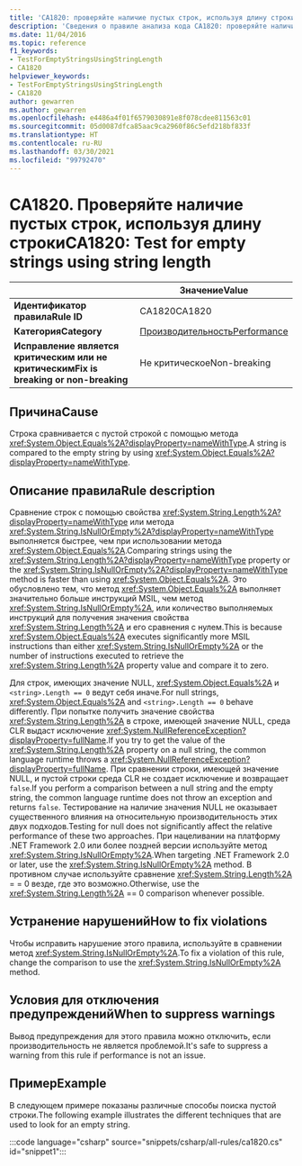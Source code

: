 ```yaml
---
title: 'CA1820: проверяйте наличие пустых строк, используя длину строки (анализ кода)'
description: 'Сведения о правиле анализа кода CA1820: проверяйте наличие пустых строк, используя длину строки'
ms.date: 11/04/2016
ms.topic: reference
f1_keywords:
- TestForEmptyStringsUsingStringLength
- CA1820
helpviewer_keywords:
- TestForEmptyStringsUsingStringLength
- CA1820
author: gewarren
ms.author: gewarren
ms.openlocfilehash: e4486a4f01f6579030891e8f078cdee811563c01
ms.sourcegitcommit: 05d0087dfca85aac9ca2960f86c5efd218bf833f
ms.translationtype: HT
ms.contentlocale: ru-RU
ms.lasthandoff: 03/30/2021
ms.locfileid: "99792470"
---
```

# <a name="ca1820-test-for-empty-strings-using-string-length"></a><span data-ttu-id="917da-103">CA1820. Проверяйте наличие пустых строк, используя длину строки</span><span class="sxs-lookup"><span data-stu-id="917da-103">CA1820: Test for empty strings using string length</span></span>

| | <span data-ttu-id="917da-104">Значение</span><span class="sxs-lookup"><span data-stu-id="917da-104">Value</span></span> |
|-|-|
| <span data-ttu-id="917da-105">**Идентификатор правила**</span><span class="sxs-lookup"><span data-stu-id="917da-105">**Rule ID**</span></span> |<span data-ttu-id="917da-106">CA1820</span><span class="sxs-lookup"><span data-stu-id="917da-106">CA1820</span></span>|
| <span data-ttu-id="917da-107">**Категория**</span><span class="sxs-lookup"><span data-stu-id="917da-107">**Category**</span></span> |[<span data-ttu-id="917da-108">Производительность</span><span class="sxs-lookup"><span data-stu-id="917da-108">Performance</span></span>](performance-warnings.md)|
| <span data-ttu-id="917da-109">**Исправление является критическим или не критическим**</span><span class="sxs-lookup"><span data-stu-id="917da-109">**Fix is breaking or non-breaking**</span></span> |<span data-ttu-id="917da-110">Не критическое</span><span class="sxs-lookup"><span data-stu-id="917da-110">Non-breaking</span></span>|

## <a name="cause"></a><span data-ttu-id="917da-111">Причина</span><span class="sxs-lookup"><span data-stu-id="917da-111">Cause</span></span>

<span data-ttu-id="917da-112">Строка сравнивается с пустой строкой с помощью метода <xref:System.Object.Equals%2A?displayProperty=nameWithType>.</span><span class="sxs-lookup"><span data-stu-id="917da-112">A string is compared to the empty string by using <xref:System.Object.Equals%2A?displayProperty=nameWithType>.</span></span>

## <a name="rule-description"></a><span data-ttu-id="917da-113">Описание правила</span><span class="sxs-lookup"><span data-stu-id="917da-113">Rule description</span></span>

<span data-ttu-id="917da-114">Сравнение строк с помощью свойства <xref:System.String.Length%2A?displayProperty=nameWithType> или метода <xref:System.String.IsNullOrEmpty%2A?displayProperty=nameWithType> выполняется быстрее, чем при использовании метода <xref:System.Object.Equals%2A>.</span><span class="sxs-lookup"><span data-stu-id="917da-114">Comparing strings using the <xref:System.String.Length%2A?displayProperty=nameWithType> property or the <xref:System.String.IsNullOrEmpty%2A?displayProperty=nameWithType> method is faster than using <xref:System.Object.Equals%2A>.</span></span> <span data-ttu-id="917da-115">Это обусловлено тем, что метод <xref:System.Object.Equals%2A> выполняет значительно больше инструкций MSIL, чем метод <xref:System.String.IsNullOrEmpty%2A>, или количество выполняемых инструкций для получения значения свойства <xref:System.String.Length%2A> и его сравнения с нулем.</span><span class="sxs-lookup"><span data-stu-id="917da-115">This is because <xref:System.Object.Equals%2A> executes significantly more MSIL instructions than either <xref:System.String.IsNullOrEmpty%2A> or the number of instructions executed to retrieve the <xref:System.String.Length%2A> property value and compare it to zero.</span></span>

<span data-ttu-id="917da-116">Для строк, имеющих значение NULL, <xref:System.Object.Equals%2A> и `<string>.Length == 0` ведут себя иначе.</span><span class="sxs-lookup"><span data-stu-id="917da-116">For null strings, <xref:System.Object.Equals%2A> and `<string>.Length == 0` behave differently.</span></span> <span data-ttu-id="917da-117">При попытке получить значение свойства <xref:System.String.Length%2A> в строке, имеющей значение NULL, среда CLR выдаст исключение <xref:System.NullReferenceException?displayProperty=fullName>.</span><span class="sxs-lookup"><span data-stu-id="917da-117">If you try to get the value of the <xref:System.String.Length%2A> property on a null string, the common language runtime throws a <xref:System.NullReferenceException?displayProperty=fullName>.</span></span> <span data-ttu-id="917da-118">При сравнении строки, имеющей значение NULL, и пустой строки среда CLR не создает исключение и возвращает `false`.</span><span class="sxs-lookup"><span data-stu-id="917da-118">If you perform a comparison between a null string and the empty string, the common language runtime does not throw an exception and returns `false`.</span></span> <span data-ttu-id="917da-119">Тестирование на наличие значения NULL не оказывает существенного влияния на относительную производительность этих двух подходов.</span><span class="sxs-lookup"><span data-stu-id="917da-119">Testing for null does not significantly affect the relative performance of these two approaches.</span></span> <span data-ttu-id="917da-120">При нацеливании на платформу .NET Framework 2.0 или более поздней версии используйте метод <xref:System.String.IsNullOrEmpty%2A>.</span><span class="sxs-lookup"><span data-stu-id="917da-120">When targeting .NET Framework 2.0 or later, use the <xref:System.String.IsNullOrEmpty%2A> method.</span></span> <span data-ttu-id="917da-121">В противном случае используйте сравнение <xref:System.String.Length%2A> = = 0 везде, где это возможно.</span><span class="sxs-lookup"><span data-stu-id="917da-121">Otherwise, use the <xref:System.String.Length%2A> == 0 comparison whenever possible.</span></span>

## <a name="how-to-fix-violations"></a><span data-ttu-id="917da-122">Устранение нарушений</span><span class="sxs-lookup"><span data-stu-id="917da-122">How to fix violations</span></span>

<span data-ttu-id="917da-123">Чтобы исправить нарушение этого правила, используйте в сравнении метод <xref:System.String.IsNullOrEmpty%2A>.</span><span class="sxs-lookup"><span data-stu-id="917da-123">To fix a violation of this rule, change the comparison to use the <xref:System.String.IsNullOrEmpty%2A> method.</span></span>

## <a name="when-to-suppress-warnings"></a><span data-ttu-id="917da-124">Условия для отключения предупреждений</span><span class="sxs-lookup"><span data-stu-id="917da-124">When to suppress warnings</span></span>

<span data-ttu-id="917da-125">Вывод предупреждения для этого правила можно отключить, если производительность не является проблемой.</span><span class="sxs-lookup"><span data-stu-id="917da-125">It's safe to suppress a warning from this rule if performance is not an issue.</span></span>

## <a name="example"></a><span data-ttu-id="917da-126">Пример</span><span class="sxs-lookup"><span data-stu-id="917da-126">Example</span></span>

<span data-ttu-id="917da-127">В следующем примере показаны различные способы поиска пустой строки.</span><span class="sxs-lookup"><span data-stu-id="917da-127">The following example illustrates the different techniques that are used to look for an empty string.</span></span>

:::code language="csharp" source="snippets/csharp/all-rules/ca1820.cs" id="snippet1":::
